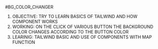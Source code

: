 #BG_COLOR_CHANGER
1. OBJECTIVE: TRY TO LEARN BASICS OF TAILWIND AND HOW COMPONENT WORKS
2. WORKING: ON THE CLICK OF VARIOUS BUTTON THE BACKGROUND COLOR CHANGES ACCORDING TO THE BUTTON COLOR
3. LEARINIG: TAILWIND BASIC AND USE OF COMPONENTS WITH MAP FUNCTION